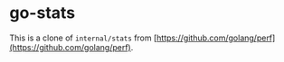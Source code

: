 # go-stats

This is a clone of `internal/stats` from [https://github.com/golang/perf](https://github.com/golang/perf).
